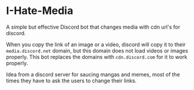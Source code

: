 # I-Hate-Media

A simple but effective Discord bot that changes media with cdn url's for discord.

When you copy the link of an image or a video, discord will copy it to their `media.discord.net` domain, but this domain does not load videos or images properly.
This bot replaces the domains with `cdn.discord.com` for it to work properly.

Idea from a discord server for saucing mangas and memes, most of the times they have to ask the users to change their links.
